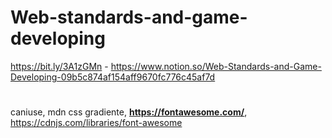 # Web-standards-and-game-developing
https://bit.ly/3A1zGMn - https://www.notion.so/Web-Standards-and-Game-Developing-09b5c874af154aff9670fc776c45af7d
#
caniuse, mdn css gradiente, **https://fontawesome.com/**, https://cdnjs.com/libraries/font-awesome
